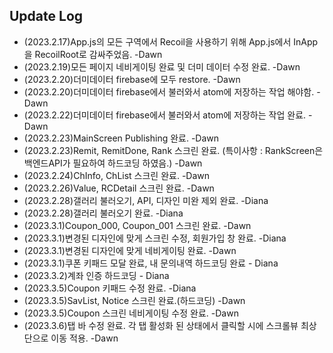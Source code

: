 ## Update Log

- (2023.2.17)App.js의 모든 구역에서 Recoil을 사용하기 위해 App.js에서 InApp을 RecoilRoot로 감싸주었음. -Dawn
- (2023.2.19)모든 페이지 네비게이팅 완료 및 더미 데이터 수정 완료. -Dawn
- (2023.2.20)더미데이터 firebase에 모두 restore. -Dawn
- (2023.2.20)더미데이터 firebase에서 불러와서 atom에 저장하는 작업 해야함. -Dawn
- (2023.2.22)더미데이터 firebase에서 불러와서 atom에 저장하는 작업 완료. -Dawn
- (2023.2.23)MainScreen Publishing 완료. -Dawn
- (2023.2.23)Remit, RemitDone, Rank 스크린 완료. (특이사항 : RankScreen은 백엔드API가 필요하여 하드코딩 하였음.) -Dawn
- (2023.2.24)ChInfo, ChList 스크린 완료. -Dawn
- (2023.2.26)Value, RCDetail 스크린 완료. -Dawn
- (2023.2.28)갤러리 불러오기, API, 디자인 미완 제외 완료. -Diana
- (2023.2.28)갤러리 불러오기 완료. -Diana
- (2023.3.1)Coupon_000, Coupon_001 스크린 완료. -Dawn
- (2023.3.1)변경된 디자인에 맞게 스크린 수정, 회원가입 창 완료. -Diana
- (2023.3.1)변경된 디자인에 맞게 네비게이팅 완료. -Dawn
- (2023.3.1)쿠폰 키패드 모달 완료, 내 문의내역 하드코딩 완료 - Diana
- (2023.3.2)계좌 인증 하드코딩 - Diana
- (2023.3.5)Coupon 키패드 수정 완료. -Diana
- (2023.3.5)SavList, Notice 스크린 완료.(하드코딩) -Dawn
- (2023.3.5)Coupon 스크린 네비게이팅 수정 완료. -Dawn
- (2023.3.6)탭 바 수정 완료. 각 탭 활성화 된 상태에서 클릭할 시에 스크롤뷰 최상단으로 이동 적용. -Dawn

